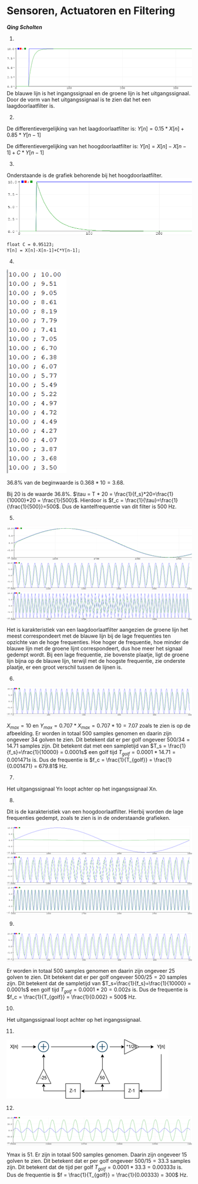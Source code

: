 # Sensoren, Actuatoren en Filtering
***Qing Scholten***

<script type="text/javascript" src="http://cdn.mathjax.org/mathjax/latest/MathJax.js?config=TeX-AMS-MML_HTMLorMML"></script>
<script type="text/x-mathjax-config">
  MathJax.Hub.Config({ tex2jax: {inlineMath: [['$', '$']]}, messageStyle: "none" });
</script>

1.

![alt text](image.png)
De blauwe lijn is het ingangssignaal en de groene lijn is het uitgangssignaal. Door de vorm van het uitgangssignaal is te zien dat het een laagdoorlaatfilter is.

2.

De differentievergelijking van het laagdoorlaatfilter is: 
$Y[n] = 0.15*X[n] + 0.85*Y[n-1]$

De differentievergelijking van het hoogdoorlaatfilter is:
$Y[n]=X[n]-X[n-1]+C*Y[n-1]$

3.

Onderstaande is de grafiek behorende bij het hoogdoorlaatfilter.
![alt text](image-1.png)
```arduino
float C = 0.95123;
Y[n] = X[n]-X[n-1]+C*Y[n-1];
```

4.

![alt text](image-2.png)

36.8% van de beginwaarde is $0.368*10 = 3.68$. 

Bij 20 is de waarde 36.8%. $\tau =  T * 20 = \frac{1}{f_s}*20=\frac{1}{10000}*20 = \frac{1}{500}$. Hierdoor is $f_c = \frac{1}{\tau}=\frac{1}{\frac{1}{500}}=500$. Dus de kantelfrequentie van dit filter is 500 Hz.

5.

![alt text](image-3.png)
![alt text](image-4.png)
![alt text](image-5.png)

Het is karakteristiek van een laagdoorlaatfilter aangezien de groene lijn het meest correspondeert met de blauwe lijn bij de lage frequenties ten opzichte van de hoge frequenties. Hoe hoger de frequentie, hoe minder de blauwe lijn met de groene lijnt correspondeert, dus hoe meer het signaal gedempt wordt. Bij een lage frequentie, zie bovenste plaatje, ligt de groene lijn bijna op de blauwe lijn, terwijl met de hoogste frequentie, zie onderste plaatje, er een groot verschil tussen de lijnen is.

6.

![alt text](image-7.png)

$X_{max}=10$ en $Y_{max} = 0.707*X_{max} = 0.707*10=7.07$ zoals te zien is op de afbeelding. Er worden in totaal 500 samples genomen en daarin zijn ongeveer 34 golven te zien. Dit betekent dat er per golf ongeveer $500/34=14.71$ samples zijn. Dit betekent dat met een sampletijd van $T_s = \frac{1}{f_s}=\frac{1}{10000} = 0.0001s$ een golf tijd  $T_{golf}=0.0001*14.71=0.001471s$ is. Dus de frequentie is $f_c = \frac{1}{T_{golf}} = \frac{1}{0.001471} = 679.81$ Hz.

7.

Het uitgangssignaal Yn loopt achter op het ingangssignaal Xn.

8.

Dit is de karakteristiek van een hoogdoorlaatfilter. Hierbij worden de lage frequenties gedempt, zoals te zien is in de onderstaande grafieken.

![alt text](image-8.png)
![alt text](image-9.png)
![alt text](image-10.png)

9.

![alt text](image-11.png)

Er worden in totaal 500 samples genomen en daarin zijn ongeveer 25 golven te zien. Dit betekent dat er per golf ongeveer $500/25=20$ samples zijn. Dit betekent dat de sampletijd van $T_s=\frac{1}{f_s}=\frac{1}{10000} = 0.0001s$ een golf tijd $T_{golf} = 0.0001 * 20 = 0.002s$ is. Dus de frequentie is $f_c = \frac{1}{T_{golf}} = \frac{1}{0.002} = 500$ Hz.

10.

Het uitgangssignaal loopt achter op het ingangssignaal.

11. 

![alt text](image-12.png)

12.

![alt text](image-13.png)

Ymax is 51. Er zijn in totaal 500 samples genomen. Daarin zijn ongeveer 15 golven te zien. Dit betekent dat er per golf ongeveer $500/15=33.3$ samples zijn. Dit betekent dat de tijd per golf $T_{golf} = 0.0001*33.3 = 0.00333s$ is. Dus de frequentie is $f = \frac{1}{T_{golf}} = \frac{1}{0.00333} = 300$ Hz.